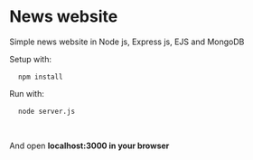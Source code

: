 # News website

Simple news website in Node js, Express js, EJS and MongoDB

Setup with: 

<pre> <code> npm install </code> </pre>

Run with:

<pre> <code> node server.js </code> </pre>
<br>
<p> And open <b> <l> localhost:3000 </l> <b> in your browser </p>
